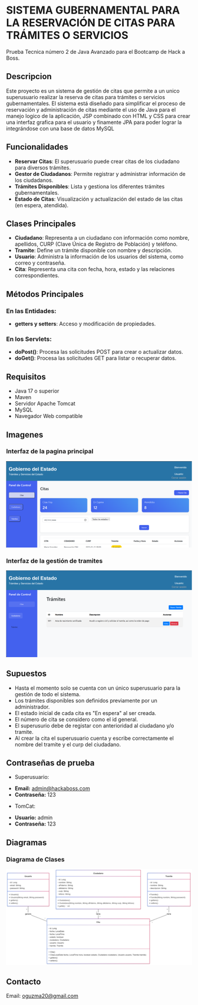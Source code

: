 # SISTEMA GUBERNAMENTAL PARA LA RESERVACIÓN DE CITAS PARA TRÁMITES O SERVICIOS
Prueba Tecnica número 2 de Java Avanzado para el Bootcamp de Hack a Boss.

## Descripcion
Este proyecto es un sistema de gestión de citas que permite a un unico superusuario realizar la reserva de citas para trámites o servicios gubernamentales. El sistema está diseñado para simplificar el proceso de reservación y administración de citas mediante el uso de Java para el manejo logico de la aplicación, JSP combinado con HTML y CSS para crear una interfaz grafica para el usuario y finamente JPA para poder lograr la integrándose con una base de datos MySQL
## Funcionalidades
- **Reservar Citas**: El superusuario puede crear citas de los ciudadano para diversos trámites.
- **Gestor de Ciudadanos**: Permite registrar y administrar información de los ciudadanos.
- **Trámites Disponibles**: Lista y gestiona los diferentes trámites gubernamentales.
- **Estado de Citas**: Visualización y actualización del estado de las citas (en espera, atendida).
## Clases Principales

- **Ciudadano**: Representa a un ciudadano con información como nombre, apellidos, CURP (Clave Única de Registro de Población) y teléfono.
- **Tramite**: Define un trámite disponible con nombre y descripción.
- **Usuario**: Administra la información de los usuarios del sistema, como correo y contraseña.
- **Cita**: Representa una cita con fecha, hora, estado y las relaciones correspondientes.

## Métodos Principales

### En las Entidades:

- **getters y setters**: Acceso y modificación de propiedades.

### En los Servlets:

- **doPost()**: Procesa las solicitudes POST para crear o actualizar datos.
- **doGet()**: Procesa las solicitudes GET para listar o recuperar datos.

## Requisitos

- Java 17 o superior
- Maven
- Servidor Apache Tomcat 
- MySQL 
- Navegador Web compatible

## Imagenes
### Interfaz de la pagina principal
![Imagen del repositorio](https://github.com/OmarGR203/GuzmanOmar_pruebatec2/blob/master/Index.png)
### Interfaz de la gestión de tramites
![Imagen del repositorio](https://github.com/OmarGR203/GuzmanOmar_pruebatec2/blob/master/Gestion%20de%20tramites.png)

## Supuestos

- Hasta el momento solo se cuenta con un único superusuario para la gestión de todo el sistema.
- Los trámites disponibles son definidos previamente por un administrador.
- El estado inicial de cada cita es "En espera" al ser creada.
- El número de cita se considero como el id general.
- El superusurio debe de registar con anterioridad al ciudadano y/o tramite.
- Al crear la cita el superusuario cuenta y escribe correctamente el nombre del tramite y el curp del ciudadano.
  
## Contraseñas de prueba
* Superusuario:
- **Email:** admin@hackaboss.com
- **Contraseña:** 123
* TomCat:
- **Usuario:** admin
- **Contraseña:** 123

## Diagramas

### Diagrama de Clases
![Imagen del repositorio](https://github.com/OmarGR203/GuzmanOmar_pruebatec2/blob/master/Diagrama%20de%20Clases%20Gestor%20de%20Citas%20Gubernamentales.png)

## Contacto
Email: oguzma20@gmail.com
